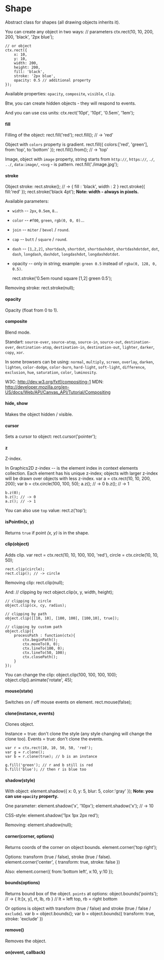 Shape
===================

Abstract class for shapes (all drawing objects inherits it).

You can create any object in two ways:
	// parameters
	ctx.rect(10, 10, 200, 200, 'black', '2px blue');

	// or object
	ctx.rect({
	    x: 10,
	    y: 10,
	    width: 200,
	    height: 200,
	    fill: 'black',
	    stroke: '2px blue',
	    opacity: 0.5 // additional property
	});

Available properties: `opacity`, `composite`, `visible`, `clip`.

Btw, you can create hidden objects - they will respond to events.

And you can use css units:
	ctx.rect('10pt', '10pt', '0.5em', '1em');

#### fill
Filling of the object:
	rect.fill('red');
	rect.fill(); // -> 'red'

Object with `colors` property is gradient.
	rect.fill({ colors:['red', 'green'], from:'top', to:'bottom' });
	rect.fill().from(); // -> 'top'

Image, object with `image` property, string starts from `http://`, `https://`, `./`, `../`, `data:image/`, `<svg` - is pattern.
	rect.fill('./image.jpg');

#### stroke
Object stroke:
	rect.stroke(); // -> { fill : 'black', width : 2 }
	rect.stroke({ fill:'red' });
	rect.stroke('black 4pt');
**Note: width - always in pixels.**

Available parameters:
 - `width` -- `2px`, `0.5em`, `8`...
 - `color` -- `#f00`, `green`, `rgb(0, 0, 0)`...
 - `join` -- `miter` / `bevel` / `round`.
 - `cap` -- `butt` / `square` / `round`.
 - `dash` -- `[1,2,2]`, `shortdash`, `shortdot`, `shortdashdot`, `shortdashdotdot`, `dot`, `dash`, `longdash`, `dashdot`, `longdashdot`, `longdashdotdot`.
 - opacity -- only in string; example: `green 0.5` instead of `rgba(0, 128, 0, 0.5)`.

	rect.stroke('0.5em round square [1,2] green 0.5');

Removing stroke:
	rect.stroke(null);

#### opacity
Opacity (float from 0 to 1).

#### composite
Blend mode.

Standart: `source-over`, `source-atop`, `source-in`, `source-out`, `destination-over`, `destination-atop`, `destination-in`, `destination-out`, `lighter`, `darker`, `copy`, `xor`.

In some browsers can be using: `normal`, `multiply`, `screen`, `overlay`, `darken`, `lighten`, `color-dodge`, `color-burn`, `hard-light`, `soft-light`, `difference`, `exclusion`, `hue`, `saturation`, `color`, `luminosity`.

W3C: http://dev.w3.org/fxtf/compositing-1
MDN: http://developer.mozilla.org/en-US/docs/Web/API/Canvas_API/Tutorial/Compositing

#### hide, show
Makes the object hidden / visible.

#### cursor
Sets a cursor to object:
	rect.cursor('pointer');

#### z
Z-index.

In Graphics2D z-index -- is the element index in context elements collection. Each element has his unique z-index; objects with larger z-index will be drawn over objects with less z-index.
	var a = ctx.rect(10, 10, 200, 200);
	var b = ctx.circle(100, 100, 50);
	a.z(); // -> 0
	b.z(); // -> 1

	b.z(0);
	b.z(); // -> 0
	a.z(); // -> 1

You can also use `top` value:
	rect.z('top');

#### isPointIn(x, y)
Returns `true` if point *(x, y)* is in the shape.

#### clip(object)
Adds clip.
	var rect = ctx.rect(10, 10, 100, 100, 'red'),
		circle = ctx.circle(10, 10, 50);

	rect.clip(circle);
	rect.clip(); // -> circle

Removing clip:
	rect.clip(null);

And:
	// clipping by rect
	object.clip(x, y, width, height);

	// clipping by circle
	object.clip(cx, cy, radius);

	// clipping by path
	object.clip([[10, 10], [100, 100], [100,10], true]);

	// clipping by custom path
	object.clip({
		processPath : function(ctx){
			ctx.beginPath();
			ctx.moveTo(0, 0);
			ctx.lineTo(100, 0);
			ctx.lineTo(50, 100);
			ctx.closePath();
		}
	});

You can change the clip:
	object.clip(100, 100, 100, 100);
	object.clip().animate('rotate', 45);

#### mouse(state)
Switches on / off mouse events on element.
	rect.mouse(false);

#### clone(instance, events)
Clones object.

Instance = true: don't clone the style (any style changing will change the clone too). 
Events = true: don't clone the events.

	var r = ctx.rect(10, 10, 50, 50, 'red');
	var g = r.clone();
	var b = r.clone(true); // b is an instance

	g.fill('green'); // r and b still is red
	b.fill('blue'); // then r is blue too

#### shadow(style)
With object:
	element.shadow({
		x: 0, y: 5, blur: 5, color:'gray'
	});
**Note: you can use `opacity` property.**

One parameter:
	element.shadow('x', '10px');
	element.shadow('x'); // -> 10

CSS-style:
	element.shadow('1px 1px 2px red');

Removing:
	element.shadow(null);

#### corner(corner, options)
Returns coords of the corner on object bounds.
	element.corner('top right');

Options: transform (true / false), stroke (true / false).
	element.corner('center', {
		transform: true,
		stroke: false
	})

Also:
	element.corner({ from:'bottom left', x:10, y:10 });

#### bounds(options)
Returns bound box of the object.
`points` at options:
	object.bounds('points'); // -> { lt:[x, y], rt, lb, rb }
	// lt = left top, rb = right bottom

Or options is object with transform (true / false) and stroke (true / false / `exclude`).
	var b = object.bounds();
	var b = object.bounds({ transform: true, stroke: 'exclude' })

#### remove()
Removes the object.

#### on(event, callback)
